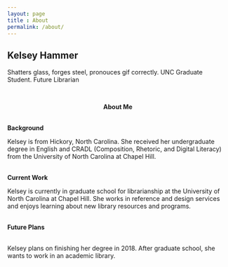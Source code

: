 ```yaml
---
layout: page
title : About
permalink: /about/
---
```


<h2>Kelsey Hammer</h2>
<p>Shatters glass, forges steel, pronouces gif correctly. UNC Graduate Student. Future Librarian</p>
<br>
<center><p ><strong><span class="manual">About Me</span></strong></p></center>
<br>
<div class="manual-post">
  <div class="manual manual-title">
  <strong>Background</strong>
  </div>
<p>
Kelsey is from Hickory, North Carolina. She received her undergraduate degree in English and CRADL (Composition, Rhetoric, and Digital Literacy) from the University of North Carolina at Chapel Hill. 
</p>
</div>
<br>
<div class="manual-post">
  <div class="manual manual-title">
  <strong>Current Work</strong>
  </div>
<p>Kelsey is currently in graduate school for librarianship at the University of North Carolina at Chapel Hill. She works in reference and design services and enjoys learning about new library resources and programs.
</p>
</div>
<br>
<div class="manual-post">
  <div class="manual manual-title">
  <strong>Future Plans</strong><br>
</div><br>
<p> Kelsey plans on finishing her degree in 2018. After graduate school, she wants to work in an academic library. </p>



